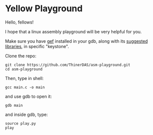 # Yellow Playground

Hello, fellows!

I hope that a linux assembly playground will be very helpful for you.

Make sure you have [gef](https://github.com/hugsy/gef#install) installed in your gdb, along with its [suggested libraries](https://github.com/hugsy/gef#dependencies), in specific "keystone".

Clone the repo:

```shell
git clone https://github.com/ThinerDAS/asm-playground.git
cd asm-playground
```

Then, type in shell:

```shell
gcc main.c -o main
```

and use gdb to open it:

```shell
gdb main
```

and inside gdb, type:

```shell
source play.py
play
```
